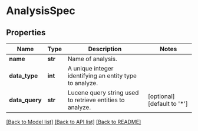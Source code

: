 # AnalysisSpec

## Properties
Name | Type | Description | Notes
------------ | ------------- | ------------- | -------------
**name** | **str** | Name of analysis. | 
**data_type** | **int** | A unique integer identifying an entity type to analyze. | 
**data_query** | **str** | Lucene query string used to retrieve entities to analyze. | [optional] [default to '*']

[[Back to Model list]](../README.md#documentation-for-models) [[Back to API list]](../README.md#documentation-for-api-endpoints) [[Back to README]](../README.md)

